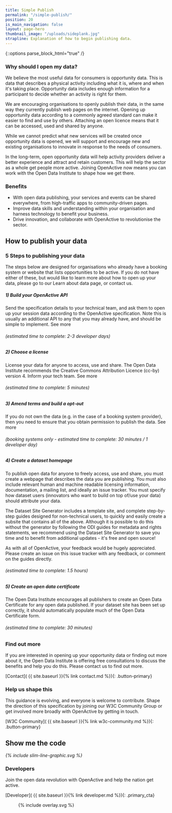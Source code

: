 ```yaml
---
title: Simple Publish
permalink: "/simple-publish/"
position: 20
is_main_navigation: false
layout: page-hero
thumbnail_image: "/uploads/sideplank.jpg"
strapline: Explanation of how to begin publishing data.
---
```


{::options parse_block_html="true" /}


<article>
<div class="two twoleft">

### Why should I open my data?
We believe the most useful data for consumers is opportunity data.  This is data that describes a physical activity including what it is, where and when it's taking place. Opportunity data includes enough information for a participant to decide whether an activity is right for them.

We are encouraging organisations to openly publish their data, in the same way they currently publish web pages on the internet. Opening up opportunity data according to a commonly agreed standard can make it easier to find and use by others.  Attaching an open licence means that it can be accessed, used and shared by anyone.

While we cannot predict what new services will be created once opportunity data is opened, we will support and encourage new and existing organisations to innovate in response to the needs of consumers.

In the long-term, open opportunity data will help activity providers deliver a better experience and attract and retain customers.  This will help the sector as a whole get people more active. Joining OpenActive now means you can work with the Open Data Institute to shape how we get there.

</div>
<div class="two twoleft">

### Benefits
* With open data publishing, your services and events can be shared everywhere, from high-traffic apps to community-driven pages.
* Improve data skills and understanding within your organisation and harness technology to benefit your business.
* Drive innovation, and collaborate with OpenActive to revolutionise the sector.

</div>
</article>


<article class="invert publish-steps">
<h2 class="sub-heading-two">How to publish your data</h2>

<div class="one">

### 5 Steps to publishing your data
The steps below are designed for organisations who already have a booking system or website that lists opportunities to be active. If you do not have either of these, but would like to learn more about how to open up your data, please go to our Learn about data page, or contact us.

##### 1) Build your OpenActive API
Send the specification details to your technical team, and ask them to open up your session data according to the OpenActive specification. Note this is usually an additional API to any that you may already have, and should be simple to implement. See more
###### (estimated time to complete: 2-3 developer days)

##### 2) Choose a license
License your data for anyone to access, use and share. The Open Data Institute recommends the Creative Commons Attribution Licence (cc-by) version 4. Inform your tech team. See more
###### (estimated time to complete: 5 minutes)

##### 3) Amend terms and build a opt-out
If you do not own the data (e.g. in the case of a booking system provider), then you need to ensure that you obtain permission to publish the data. See more
###### (booking systems only - estimated time to complete: 30 minutes / 1 developer day)

##### 4) Create a dataset homepage
To publish open data for anyone to freely access, use and share, you must create a webpage that describes the data you are publishing.
You must also include relevant human and machine readable licensing information, documentation, a mailing list, and ideally an issue tracker. You must specify how dataset users (innovators who want to build on top of/use your data) should attribute your data.

The Dataset Site Generator includes a template site, and complete step-by-step guides designed for non-technical users, to quickly and easily create a subsite that contains all of the above. Although it is possible to do this without the generator by following the ODI guides for metadata and rights statements, we recommend using the Dataset Site Generator to save you time and to benefit from additional updates - it's free and open source!

As with all of OpenActive, your feedback would be hugely appreciated. Please create an issue on this issue tracker with any feedback, or comment on the guides directly.

###### (estimated time to complete: 1.5 hours)

##### 5) Create an open data certificate
The Open Data Institute encourages all publishers to create an Open Data Certificate for any open data published. If your dataset site has been set up correctly, it should automatically populate much of the Open Data Certificate form.
###### (estimated time to complete: 30 minutes)

</div>
</article>

<article class="call_to_action">
<div class="two">

### Find out more
If you are interested in opening up your opportunity data or finding out more about it, the Open Data Institute is offering free consultations to discuss the benefits and help you do this. Please contact us to find out more.

[Contact]( {{ site.baseurl }}{% link contact.md %}){: .button-primary}


</div>
<div class="two">


### Help us shape this
This guidance is evolving, and everyone is welcome to contribute. Shape the direction of this specification by joining our W3C Community Group or get involved more broadly with OpenActive by getting in touch.

[W3C Community]( {{ site.baseurl }}{% link w3c-community.md %}){: .button-primary}


</div>
</article>


<!--  ---------------->
<!-- DEVELOPER CALL TO ACTION -->
<!--  ---------------->
<article markdown="0" class="call_to_action--full-width">
<h2 class="sub-heading-two">Show me the code</h2>
<i class="line-graphic">{% include slim-line-graphic.svg %}</i>

<div markdown="1" class="one">

###  Developers
Join the open data revolution with OpenActive and help the nation get active.

[Developer]( {{ site.baseurl }}{% link developer.md %}){: .primary_cta}

</div>
<figure>
<div class="mask">{% include overlay.svg %}</div>
<div style="background: url({{ site.baseurl }}/assets/images/sideplank.jpg)center center / cover no-repeat;"></div>
</figure>
</article>